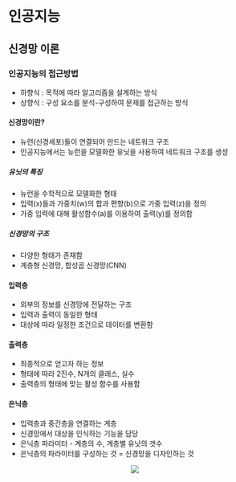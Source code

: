 # 인공지능
## 신경망 이론
### 인공지능의 접근방법
- 하향식 : 목적에 따라 알고리즘을 설계하는 방식
- 상향식 : 구성 요소를 분석-구성하여 문제를 접근하는 방식
#### 신경망이란?
- 뉴런(신경세포)들이 연결되어 만드는 네트워크 구조
- 인공지능에서는 뉴런을 모델화한 유닛을 사용하여 네트워크 구조를 생성
##### 유닛의 특징
- 뉴런을 수학적으로 모델화한 형태
- 입력(x)들과 가중치(w)의 합과 편향(b)으로 가중 입력(z)을 정의
- 가중 입력에 대해 활성함수(a)를 이용하여 출력(y)를 정의함
##### 신경망의 구조
- 다양한 형태가 존재함
- 계층형 신경망, 합성곱 신경망(CNN)
#### 입력층
- 외부의 정보를 신경망에 전달하는 구조
- 입력과 출력이 동일한 형태
- 대상에 따라 일정한 조건으로 데이터를 변환함
#### 출력층
- 최종적으로 얻고자 하는 정보
- 형태에 따라 2진수, N개의 클래스, 실수
- 출력층의 형태에 맞는 활성 함수를 사용함
#### 은닉층
- 입력층과 중간층을 연결하는 계층
- 신경망에서 대상을 인식하는 기능을 담당
- 은닉층 파라미터 - 계층의 수, 계층별 유닛의 갯수
- 은닉층의 파라미터를 구성하는 것 = 신경망을 디자인하는 것
<p align='center'>
<img src='https://user-images.githubusercontent.com/87973617/222626447-2746fb40-4ed6-41b5-b3ce-325f3857c7a6.gif'>
</p>
